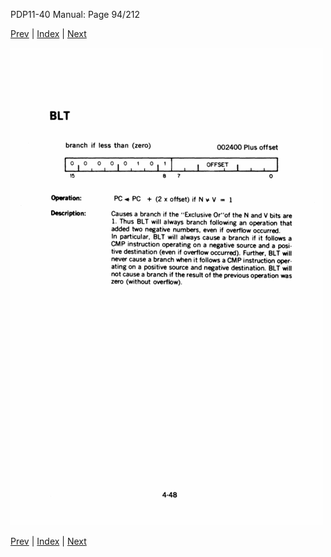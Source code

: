 PDP11-40 Manual: Page 94/212

[Prev](pdp11-40-000093.html) | [Index](index.html) | [Next](pdp11-40-000095.html)

![](pdp11-40-000094.gif)

[Prev](pdp11-40-000093.html) | [Index](index.html) | [Next](pdp11-40-000095.html)

